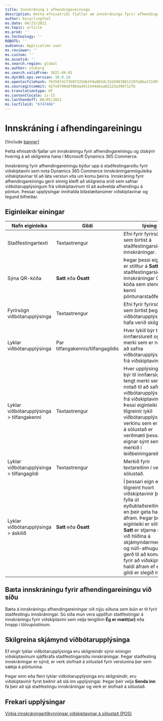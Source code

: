 ```yaml
---
title: Innskráning í afhendingareiningu
description: Þetta efnisatriði fjallar um innskráningu fyrir afhendingareiningu og útskýrir hvernig á að skilgreina hana í Microsoft Dynamics 365 Commerce.
author: bicyclingfool
ms.date: 04/23/2021
ms.topic: article
ms.prod: ''
ms.technology: ''
ROBOTS: ''
audience: Application user
ms.reviewer: ''
ms.custom: ''
ms.assetid: ''
ms.search.region: global
ms.author: stuharg
ms.search.validFrom: 2021-04-01
ms.dyn365.ops.version: 10.0.19
ms.openlocfilehash: f6359f41f3b97325db4fda083dc32d39839811297a96a1f2d99a93990c00afae
ms.sourcegitcommit: 42fe9790ddf0bdad911544deaa82123a396712fb
ms.translationtype: HT
ms.contentlocale: is-IS
ms.lasthandoff: 08/05/2021
ms.locfileid: "6747466"
---
```

# <a name="check-in-for-pickup-module"></a>Innskráning í afhendingareiningu

[!include [banner](includes/banner.md)]

Þetta efnisatriði fjallar um innskráningu fyrir afhendingareiningu og útskýrir hvernig á að skilgreina hana í Microsoft Dynamics 365 Commerce.

Innskráning fyrir afhendingareiningu býður upp á staðfestingarsíðu fyrir viðskiptavini sem nota Dynamics 365 Commerce innskráningarmöguleika viðskiptavinar til að láta verslun vita um komu þeirra. Innskráning fyrir afhendingareiningu gerir einnig kleift að skilgreina snið sem safnar viðbótarupplýsingum frá viðskiptavinum til að auðvelda afhendingu á pöntun. Þessar upplýsingar innihalda bílastæðanúmer viðskiptavinar og tegund bifreiðar. 

## <a name="module-properties"></a>Eiginleikar einingar

| Nafn eiginleika | Gildi | lýsing |
|---------------|--------|-------------|
| Staðfestingartexti | Textastrengur | Efni fyrir fyrirsögnina sem birtist á staðfestingarsíðu innskráningar. |
| Sýna QR-kóða | **Satt** eða **Ósatt** | Þegar þessi eiginleiki er stilltur á **Satt** sýnir staðfestingarsíða innskráningar QR-kóða sem stendur fyrir kenni pöntunarstaðfestingar. |
| Fyrirsögn viðbótarupplýsinga | Textastrengur | Efni fyrir fyrirsögnina sem birtist þegar reitir viðbótarupplýsinga hafa verið skilgreindir. |
| Lyklar viðbótarupplýsinga | Par tilfangakennis/tilfangagildis | Hver lykill býr til innfærslureit og tengt merki sem er notað til að safna viðbótarupplýsingum frá viðskiptavinum. |
| Lyklar viðbótarupplýsinga \> tilfangakenni | Textastrengur | Hver upplýsingalykill býr til innfærslureit og tengt merki sem er notað til að safna viðbótarupplýsingum frá viðskiptavinum. Þessi eiginleiki tilgreinir lykil viðbótarupplýsinga. Í verkinu sem er búið til á sölustað er verðmæti þessarar eignar sýnt sem merkið í leiðbeiningareitnum. |
| Lyklar viðbótarupplýsinga \> tilfangagildi | Textastrengur | Merkið fyrir textareitinn í verkinu á sölustað. |
| Lyklar viðbótarupplýsinga \> áskilið | **Satt** eða **Ósatt** | Í þessari eign er tilgreint hvort viðskiptavinir þurfi að fylla út eyðublaðsreitinn áður en þeir geta haldið áfram. Þegar þessi eiginleiki er stilltur á **Satt** er stjarna sýnd við hliðina á skjámyndarmerkinu og núll-athugun er gerð til að koma í veg fyrir að viðskiptavinir haldi áfram ef ekkert gildi er slegið inn. |

## <a name="add-the-check-in-for-pickup-module-to-a-page"></a>Bæta innskráningu fyrir afhendingareiningu við síðu

Bæta á innskráningu afhendingareiningar við nýju síðuna sem búin er til fyrir staðfestingu innskráningar. Sú síða mun vera upplifun staðfestingar á innskráningu fyrir viðskiptavini sem velja tengilinn **Ég er mætt(ur)** eða hnapp í tölvupóstinum. 

## <a name="configure-the-additional-information-form"></a>Skilgreina skjámynd viðbótarupplýsinga

Ef engir lyklar viðbótarupplýsinga eru skilgreindir sýnir einingin viðskiptavinum sjálfkrafa staðfestingarsíðu innskráningar. Þegar staðfesting innskráningar er sýnd, er verk stofnað á sölustað fyrir verslunina þar sem sækja á pöntunina.

Þegar einn eða fleiri lyklar viðbótarupplýsinga eru skilgreindir, eru viðskiptavinir fyrst beðnir að slá inn upplýsingar. Þegar þeir velja **Senda inn** fá þeir að sjá staðfestingu innskráningar og verk er stofnað á sölustað. 

## <a name="additional-resources"></a>Frekari upplýsingar

[Virkja innskráningartilkynningar viðskiptavinar á sölustað (POS)](enable-customer-check-in.md)
